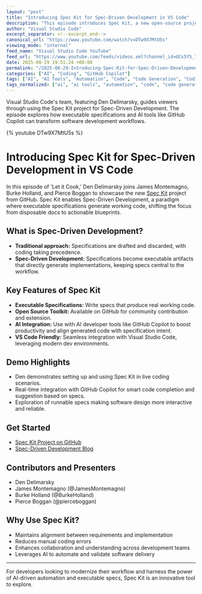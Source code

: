 ```yaml
---
layout: "post"
title: "Introducing Spec Kit for Spec-Driven Development in VS Code"
description: "This episode introduces Spec Kit, a new open-source project from GitHub that enables Spec-Driven Development. Den Delimarsky and hosts demonstrate how executable specifications can drive implementation using Spec Kit, and how it integrates with AI tools like GitHub Copilot, reimagining coding workflows in Visual Studio Code."
author: "Visual Studio Code"
excerpt_separator: <!--excerpt_end-->
canonical_url: "https://www.youtube.com/watch?v=DTw9X7MtU5s"
viewing_mode: "internal"
feed_name: "Visual Studio Code YouTube"
feed_url: "https://www.youtube.com/feeds/videos.xml?channel_id=UCs5Y5_7XK8HLDX0SLNwkd3w"
date: 2025-08-29 19:51:24 +00:00
permalink: "/2025-08-29-Introducing-Spec-Kit-for-Spec-Driven-Development-in-VS-Code.html"
categories: ["AI", "Coding", "GitHub Copilot"]
tags: ["AI", "AI Tools", "Automation", "Code", "Code Generation", "Coding", "Copilot", "Demo", "Developer", "Developer Community", "Developer Tools", "Executable Specifications", "GitHub", "GitHub Copilot", "Live Coding", "Microsoft", "Open Source", "Software Developer", "Software Development", "Spec Driven Development", "Spec Kit", "Specdrivendevelopement", "Specification Driven", "Speckit", "Videos", "VS Code"]
tags_normalized: ["ai", "ai tools", "automation", "code", "code generation", "coding", "copilot", "demo", "developer", "developer community", "developer tools", "executable specifications", "github", "github copilot", "live coding", "microsoft", "open source", "software developer", "software development", "spec driven development", "spec kit", "specdrivendevelopement", "specification driven", "speckit", "videos", "vs code"]
---
```


Visual Studio Code's team, featuring Den Delimarsky, guides viewers through using the Spec Kit project for Spec-Driven Development. The episode explores how executable specifications and AI tools like GitHub Copilot can transform software development workflows.<!--excerpt_end-->

{% youtube DTw9X7MtU5s %}

# Introducing Spec Kit for Spec-Driven Development in VS Code

In this episode of 'Let it Cook,' Den Delimarsky joins James Montemagno, Burke Holland, and Pierce Boggan to showcase the new [Spec Kit](https://github.com/github/spec-kit) project from GitHub. Spec Kit enables Spec-Driven Development, a paradigm where executable specifications generate working code, shifting the focus from disposable docs to actionable blueprints.

## What is Spec-Driven Development?

- **Traditional approach:** Specifications are drafted and discarded, with coding taking precedence.
- **Spec-Driven Development:** Specifications become executable artifacts that directly generate implementations, keeping specs central to the workflow.

## Key Features of Spec Kit

- **Executable Specifications:** Write specs that produce real working code.
- **Open Source Toolkit:** Available on GitHub for community contribution and extension.
- **AI Integration:** Use with AI developer tools like GitHub Copilot to boost productivity and align generated code with specification intent.
- **VS Code Friendly:** Seamless integration with Visual Studio Code, leveraging modern dev environments.

## Demo Highlights

- Den demonstrates setting up and using Spec Kit in live coding scenarios.
- Real-time integration with GitHub Copilot for smart code completion and suggestion based on specs.
- Exploration of runnable specs making software design more interactive and reliable.

## Get Started

- [Spec Kit Project on GitHub](https://github.com/github/spec-kit)
- [Spec-Driven Development Blog](https://github.blog/ai-and-ml/generative-ai/spec-driven-development-with-ai-get-started-with-a-new-open-source-toolkit/)

## Contributors and Presenters

- Den Delimarsky
- James Montemagno (@JamesMontemagno)
- Burke Holland (@BurkeHolland)
- Pierce Boggan (@pierceboggan)

## Why Use Spec Kit?

- Maintains alignment between requirements and implementation
- Reduces manual coding errors
- Enhances collaboration and understanding across development teams
- Leverages AI to automate and validate software delivery

---

For developers looking to modernize their workflow and harness the power of AI-driven automation and executable specs, Spec Kit is an innovative tool to explore.
